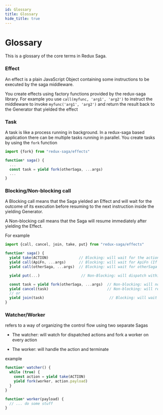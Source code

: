 ```yaml
---
id: Glossary
title: Glossary
hide_title: true
---
```


# Glossary

This is a glossary of the core terms in Redux Saga.

### Effect

An effect is a plain JavaScript Object containing some instructions to be executed by the saga middleware.

You create effects using factory functions provided by the redux-saga library. For example you use
`call(myfunc, 'arg1', 'arg2')` to instruct the middleware to invoke `myfunc('arg1', 'arg2')` and return
the result back to the Generator that yielded the effect

### Task

A task is like a process running in background. In a redux-saga based application there can be
multiple tasks running in parallel. You create tasks by using the `fork` function

```javascript
import {fork} from "redux-saga/effects"

function* saga() {
  ...
  const task = yield fork(otherSaga, ...args)
  ...
}
```

### Blocking/Non-blocking call

A Blocking call means that the Saga yielded an Effect and will wait for the outcome of its execution before
resuming to the next instruction inside the yielding Generator.

A Non-blocking call means that the Saga will resume immediately after yielding the Effect.

For example

```javascript
import {call, cancel, join, take, put} from "redux-saga/effects"

function* saga() {
  yield take(ACTION)              // Blocking: will wait for the action
  yield call(ApiFn, ...args)      // Blocking: will wait for ApiFn (If ApiFn returns a Promise)
  yield call(otherSaga, ...args)  // Blocking: will wait for otherSaga to terminate

  yield put(...)                   // Non-Blocking: will dispatch within internal scheduler

  const task = yield fork(otherSaga, ...args)  // Non-blocking: will not wait for otherSaga
  yield cancel(task)                           // Non-blocking: will resume immediately
  // or
  yield join(task)                              // Blocking: will wait for the task to terminate
}
```

### Watcher/Worker

refers to a way of organizing the control flow using two separate Sagas

- The watcher: will watch for dispatched actions and fork a worker on every action

- The worker: will handle the action and terminate

example

```javascript
function* watcher() {
  while (true) {
    const action = yield take(ACTION)
    yield fork(worker, action.payload)
  }
}

function* worker(payload) {
  // ... do some stuff
}
```
